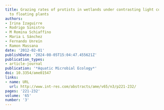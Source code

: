 ```yaml
---
title: Grazing rates of protists in wetlands under contrasting light conditions due
  to floating plants
authors:
- Irina Izaguirre
- Rodrigo Sinistro
- M Romina Schiaffino
- Maria L Sánchez
- Fernando Unrein
- Ramon Massana
date: '2012-02-01'
publishDate: '2024-08-05T15:04:47.455621Z'
publication_types:
- article-journal
publication: '*Aquatic Microbial Ecology*'
doi: 10.3354/ame01547
links:
- name: URL
  url: http://www.int-res.com/abstracts/ame/v65/n3/p221-232/
pages: '221-232'
volume: '65'
number: '3'
---
```

